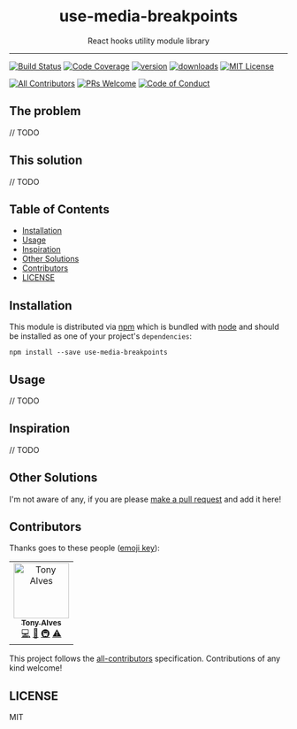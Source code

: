 <div align="center">
<h1>use-media-breakpoints</h1>

<p>React hooks utility module library</p>
</div>

<hr />

[![Build Status][build-badge]][build]
[![Code Coverage][coverage-badge]][coverage]
[![version][version-badge]][package] [![downloads][downloads-badge]][npmtrends]
[![MIT License][license-badge]][license]

[![All Contributors](https://img.shields.io/badge/all_contributors-1-orange.svg?style=flat-square)](#contributors)
[![PRs Welcome][prs-badge]][prs] [![Code of Conduct][coc-badge]][coc]

## The problem

// TODO

## This solution

// TODO

## Table of Contents

<!-- START doctoc generated TOC please keep comment here to allow auto update -->
<!-- DON'T EDIT THIS SECTION, INSTEAD RE-RUN doctoc TO UPDATE -->

- [Installation](#installation)
- [Usage](#usage)
- [Inspiration](#inspiration)
- [Other Solutions](#other-solutions)
- [Contributors](#contributors)
- [LICENSE](#license)

<!-- END doctoc generated TOC please keep comment here to allow auto update -->

## Installation

This module is distributed via [npm][npm] which is bundled with [node][node] and
should be installed as one of your project's `dependencies`:

```
npm install --save use-media-breakpoints
```

## Usage

// TODO

## Inspiration

// TODO

## Other Solutions

I'm not aware of any, if you are please [make a pull request][prs] and add it
here!

## Contributors

Thanks goes to these people ([emoji key][emojis]):

<!-- ALL-CONTRIBUTORS-LIST:START - Do not remove or modify this section -->
<!-- prettier-ignore -->
<table><tr><td align="center"><a href="https://www.3alves.com"><img src="https://avatars3.githubusercontent.com/u/784848?s=460&v=4" width="100px;" alt="Tony Alves"/><br /><sub><b>Tony Alves</b></sub></a><br /><a href="https://github.com/talves/use-media-breakpoints/commits?author=talves" title="Code">💻</a> <a href="https://github.com/talves/use-media-breakpoints/commits?author=talves" title="Documentation">📖</a> <a href="#infra-talves" title="Infrastructure (Hosting, Build-Tools, etc)">🚇</a> <a href="https://github.com/talves/use-media-breakpoints/commits?author=talves" title="Tests">⚠️</a></td></tr></table>

<!-- ALL-CONTRIBUTORS-LIST:END -->

This project follows the [all-contributors][all-contributors] specification.
Contributions of any kind welcome!

## LICENSE

MIT

[npm]: https://www.npmjs.com/
[node]: https://nodejs.org
[build-badge]:
  https://img.shields.io/travis/talves/react-use-hooks.svg?style=flat-square
[build]: https://travis-ci.org/talves/react-use-hooks
[coverage-badge]:
  https://img.shields.io/codecov/c/github/talves/react-use-hooks.svg?style=flat-square
[coverage]: https://codecov.io/github/talves/react-use-hooks
[version-badge]:
  https://img.shields.io/npm/v/react-use-hooks.svg?style=flat-square
[package]: https://www.npmjs.com/package/react-use-hooks
[downloads-badge]:
  https://img.shields.io/npm/dm/react-use-hooks.svg?style=flat-square
[npmtrends]: http://www.npmtrends.com/react-use-hooks
[license-badge]:
  https://img.shields.io/npm/l/react-use-hooks.svg?style=flat-square
[license]: https://github.com/talves/use-media-breakpoints/blob/master/LICENSE
[prs-badge]:
  https://img.shields.io/badge/PRs-welcome-brightgreen.svg?style=flat-square
[prs]: http://makeapullrequest.com
[donate-badge]:
  https://img.shields.io/badge/$-support-green.svg?style=flat-square
[coc-badge]:
  https://img.shields.io/badge/code%20of-conduct-ff69b4.svg?style=flat-square
[coc]:
  https://github.com/talves/use-media-breakpoints/blob/master/other/CODE_OF_CONDUCT.md
[emojis]: https://github.com/all-contributors/all-contributors#emoji-key
[all-contributors]: https://github.com/all-contributors/all-contributors
